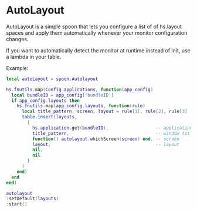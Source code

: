 # AutoLayout

AutoLayout is a simple spoon that lets you configure a list of of hs.layout spaces and apply them automatically whenever your monitor configuration changes.

If you want to automatically detect the monitor at runtime instead of init, use a lambda in your table.

Example:
```lua
local autoLayout = spoon.Autolayout

hs.fnutils.map(Config.applications, function(app_config)
  local bundleID = app_config['bundleID']
  if app_config.layouts then
    hs.fnutils.map(app_config.layouts, function(rule)
      local title_pattern, screen, layout = rule[1], rule[2], rule[3]
      table.insert(layouts,
        {
          hs.application.get(bundleID),                  -- application name
          title_pattern,                                 -- window title
          function() autolayout.whichScreen(screen) end, -- screen
          layout,                                        -- layout
          nil,
          nil
        }
      )
    end)
  end
end)

autolayout
:setDefault(layouts)
:start()
```
